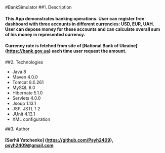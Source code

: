 #BankSimulator
##1. Description
#### This App demonstrates banking operations. User can register free dashboard with three accounts in different currencies: USD, EUR, UAH. User can depose money for these accounts and can calculate overall sum of his money in represented currency. 
#### Currency rate is fetched from site of [National Bank of Ukraine] (https://bank.gov.ua) each time user request the amount.

##2. Technologies
- Java 8
- Maven 4.0.0
- Tomcat 8.0.261
- MySQL 8.0
- Hibernate 5.1.0
- Servlets 4.0.0
- Jsoup 1.13.1
- JSP, JSTL 1.2
- JUnit 4.13.1
- XML configuration

##3. Author
#### [Serhii Yatchenko] (https://github.com/Psyh2409), psyh2409@gmail.com

